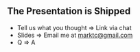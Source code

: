 ## The Presentation is Shipped

- Tell us what you thought => Link via chat
- Slides => Email me at marktc@gmail.com
- Q => A

